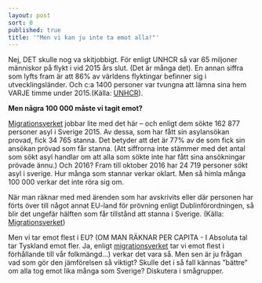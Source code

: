 ```yaml
---
layout: post
sort: 0
published: true
title: '"Men vi kan ju inte ta emot alla!"'
---
```

Nej, DET skulle nog va skitjobbigt. För enligt UNHCR så var 65 miljoner människor på flykt i vid 2015 års slut. (Det är många det). En annan siffra som lyfts fram är att 86% av världens flyktingar befinner sig i utvecklingsländer. Och c:a 1400 personer var tvungna att lämna sina hem VARJE timme under 2015.(Källa: [UNHCR](http://www.unhcr.org/figures-at-a-glance.html "UNHCR")).

**Men några 100 000 måste vi tagit emot?**

[Migrationsverket](http://www.migrationsverket.se/Om-Migrationsverket/Statistik.html "Migrationsverket - Statistik") jobbar lite med det här – och enligt dem sökte 162 877 personer asyl i Sverige 2015.  Av dessa, som har fått sin asylansökan provad, fick 34 765 stanna. Det betyder att det är 77% av de som fick sin ansökan prövad som får stanna. (Att siffrorna inte stämmer med det antal som sökt asyl handlar om att alla som sökte inte har fått sina ansökningar prövade ännu.)
Och 2016? Fram till oktober 2016 har 24 719 personer sökt asyl i sverige. Hur många som stannar verkar oklart. Men så himla många 100 000 verkar det inte röra sig om.

När man räknar med med ärenden som har avskrivits eller där personen har förts över till något annat EU-land för prövning enligt Dublinförordningen, så blir det ungefär hälften som får tillstånd att stanna i Sverige. (Källa: [Migrationsverket](http://www.migrationsverket.se/Om-Migrationsverket/Fakta-om-migration/Migrationsverket---mitt-i-varlden-2015.html "Migrationsverket - Mitt i världen 2015"))
 

Men vi tar emot flest i EU? (OM MAN RÄKNAR PER CAPITA - I Absoluta tal tar Tyskland emot fler. Ja, enligt [migrationsverket](http://www.migrationsverket.se/Om-Migrationsverket/Fakta-om-migration/Migrationsverket---mitt-i-varlden-2015.html) tar vi emot flest i förhållande till vår folkmängd...) verkar det vara så. Men sen är ju frågan vad som gör den jämförelsen så viktigt? Skulle det i så fall kännas ”bättre” om alla tog emot lika många som Sverige? Diskutera i smågrupper.

